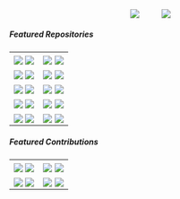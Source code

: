 
<p align='center'>
<a href="https://coderstats.net/github/#mpaperno" target="_blank">
<image align="center" src="https://github-readme-stats.vercel.app/api?username=mpaperno&show_icons=true&include_all_commits=true&count_private=true&hide_rank=true&line_height=28&theme=github_dark&&border_color=30363d"></a>
<span>&nbsp;&nbsp;&nbsp;&nbsp;&nbsp;&nbsp;&nbsp;&nbsp;</span>
<a href="https://coderstats.net/github/#mpaperno" target="_blank">
<image align="center" src="https://github-readme-stats.vercel.app/api/top-langs/?username=mpaperno&layout=compact&langs_count=10&hide=html,qmake,css&theme=github_dark&border_color=30363d&custom_title=Language%20Stats%20(click%20for%20more)"></a>
</p>

##### Featured Repositories
<table border=0>
<tr>
<td>
<a href="https://github.com/mpaperno/MSFSTouchPortalPlugin#gh-light-mode-only"><image align="center" src="https://github-readme-stats.vercel.app/api/pin/?username=mpaperno&repo=MSFSTouchPortalPlugin&theme=github_light&border_color=30363d"></a>
<a href="https://github.com/mpaperno/MSFSTouchPortalPlugin#gh-dark-mode-only"><image align="center" src="https://github-readme-stats.vercel.app/api/pin/?username=mpaperno&repo=MSFSTouchPortalPlugin&theme=github_dark&border_color=30363d"></a>
</td>
<td>
<a href="https://github.com/mpaperno/TJoy#gh-dark-mode-only"><image align="center" src="https://github-readme-stats.vercel.app/api/pin/?username=mpaperno&repo=TJoy&theme=github_dark&bg_color=00000000&border_color=30363d"></a>
<a href="https://github.com/mpaperno/TJoy#gh-light-mode-only"><image align="center" src="https://github-readme-stats.vercel.app/api/pin/?username=mpaperno&repo=TJoy&theme=github_light&bg_color=00000000&border_color=30363d"></a>
</td>
</tr>

<tr>
<td>
<a href="https://github.com/mpaperno/WASimCommander#gh-dark-mode-only"><image align="center" src="https://github-readme-stats.vercel.app/api/pin/?username=mpaperno&repo=WASimCommander&theme=github_dark&bg_color=00000000&border_color=30363d"></a>
<a href="https://github.com/mpaperno/WASimCommander#gh-light-mode-only"><image align="center" src="https://github-readme-stats.vercel.app/api/pin/?username=mpaperno&repo=WASimCommander&theme=github_light&bg_color=00000000&border_color=30363d"></a>
</td>
<td>
<a href="https://github.com/mpaperno/LGKeys-TouchPortal-Plugin#gh-dark-mode-only"><image align="center" src="https://github-readme-stats.vercel.app/api/pin/?username=mpaperno&repo=LGKeys-TouchPortal-Plugin&theme=github_dark&bg_color=00000000&border_color=30363d"></a>
<a href="https://github.com/mpaperno/LGKeys-TouchPortal-Plugin#gh-light-mode-only"><image align="center" src="https://github-readme-stats.vercel.app/api/pin/?username=mpaperno&repo=LGKeys-TouchPortal-Plugin&theme=github_light&bg_color=00000000&border_color=30363d"></a>
</td>
</tr>

<tr>
<td>
<a href="https://github.com/mpaperno/aq_flight_control#gh-dark-mode-only"><image align="center" src="https://github-readme-stats.vercel.app/api/pin/?username=mpaperno&repo=aq_flight_control&theme=github_dark&bg_color=00000000&border_color=30363d"></a>
<a href="https://github.com/mpaperno/aq_flight_control#gh-light-mode-only"><image align="center" src="https://github-readme-stats.vercel.app/api/pin/?username=mpaperno&repo=aq_flight_control&theme=github_light&bg_color=00000000&border_color=30363d"></a>
</td>
<td>
<a href="https://github.com/mpaperno/qgroundcontrol_aq#gh-dark-mode-only"><image align="center" src="https://github-readme-stats.vercel.app/api/pin/?username=mpaperno&repo=qgroundcontrol_aq&theme=github_dark&bg_color=00000000&border_color=30363d"></a>
<a href="https://github.com/mpaperno/qgroundcontrol_aq#gh-light-mode-only"><image align="center" src="https://github-readme-stats.vercel.app/api/pin/?username=mpaperno&repo=qgroundcontrol_aq&theme=github_light&bg_color=00000000&border_color=30363d"></a>
</td>
</tr>

<tr>
<td>
<a href="https://github.com/mpaperno/spampd#gh-dark-mode-only"><image align="center" src="https://github-readme-stats.vercel.app/api/pin/?username=mpaperno&repo=spampd&theme=github_dark&bg_color=00000000&border_color=30363d"></a>
<a href="https://github.com/mpaperno/spampd#gh-light-mode-only"><image align="center" src="https://github-readme-stats.vercel.app/api/pin/?username=mpaperno&repo=spampd&theme=github_light&bg_color=00000000&border_color=30363d"></a>
</td>
<td>
<a href="https://github.com/mpaperno/maxLibQt#gh-dark-mode-only"><image align="center" src="https://github-readme-stats.vercel.app/api/pin/?username=mpaperno&repo=maxLibQt&theme=github_dark&bg_color=00000000&border_color=30363d"></a>
<a href="https://github.com/mpaperno/maxLibQt#gh-light-mode-only"><image align="center" src="https://github-readme-stats.vercel.app/api/pin/?username=mpaperno&repo=maxLibQt&theme=github_light&bg_color=00000000&border_color=30363d"></a>
</td>
</tr>
<tr>
<td>
<a href="https://github.com/mpaperno/jMAVSim#gh-dark-mode-only"><image align="center" src="https://github-readme-stats.vercel.app/api/pin/?username=mpaperno&repo=jMAVSim&theme=github_dark&bg_color=00000000&border_color=30363d"></a>
<a href="https://github.com/mpaperno/jMAVSim#gh-light-mode-only"><image align="center" src="https://github-readme-stats.vercel.app/api/pin/?username=mpaperno&repo=jMAVSim&theme=github_light&bg_color=00000000&border_color=30363d"></a>
</td>
<td>
<a href="https://github.com/mpaperno/MSFS-Tools#gh-dark-mode-only"><image align="center" src="https://github-readme-stats.vercel.app/api/pin/?username=mpaperno&repo=MSFS-Tools&theme=github_dark&bg_color=00000000&border_color=30363d"></a>
<a href="https://github.com/mpaperno/MSFS-Tools#gh-light-mode-only"><image align="center" src="https://github-readme-stats.vercel.app/api/pin/?username=mpaperno&repo=MSFS-Tools&theme=github_light&bg_color=00000000&border_color=30363d"></a>
</td>
</tr>
</table>

##### Featured Contributions

<table>
<tr>
<td>
<a href="https://github.com/spdermn02/TouchPortal-Dynamic-Icons#gh-dark-mode-only"><image align="center" src="https://github-readme-stats.vercel.app/api/pin/?username=spdermn02&repo=TouchPortal-Dynamic-Icons&theme=github_dark&bg_color=00000000&border_color=30363d&show_owner=true"></a>
<a href="https://github.com/spdermn02/TouchPortal-Dynamic-Icons#gh-light-mode-only"><image align="center" src="https://github-readme-stats.vercel.app/api/pin/?username=spdermn02&repo=TouchPortal-Dynamic-Icons&theme=github_light&bg_color=00000000&border_color=30363d&show_owner=true"></a>
</td>
<td>
<a href="https://github.com/KillerBOSS2019/TouchPortal-API#gh-dark-mode-only"><image align="center" src="https://github-readme-stats.vercel.app/api/pin/?username=KillerBOSS2019&repo=TouchPortal-API&theme=github_dark&bg_color=00000000&border_color=30363d&show_owner=true"></a>
<a href="https://github.com/KillerBOSS2019/TouchPortal-API#gh-light-mode-only"><image align="center" src="https://github-readme-stats.vercel.app/api/pin/?username=KillerBOSS2019&repo=TouchPortal-API&theme=github_light&bg_color=00000000&border_color=30363d&show_owner=true"></a>
</td>
</tr>
<tr>
<td>
<a href="https://github.com/opentx/opentx#gh-dark-mode-only"><image align="center" src="https://github-readme-stats.vercel.app/api/pin/?username=opentx&repo=opentx&theme=github_dark&bg_color=00000000&border_color=30363d&show_owner=true"></a>
<a href="https://github.com/opentx/opentx#gh-light-mode-only"><image align="center" src="https://github-readme-stats.vercel.app/api/pin/?username=opentx&repo=opentx&theme=github_light&bg_color=00000000&border_color=30363d&show_owner=true"></a>
</td>
<td>
<a href="https://github.com/mpaperno/TouchPortal-CS-API#gh-dark-mode-only"><image align="center" src="https://github-readme-stats.vercel.app/api/pin/?username=mpaperno&repo=TouchPortal-CS-API&theme=github_dark&bg_color=00000000&border_color=30363d"></a>
<a href="https://github.com/mpaperno/TouchPortal-CS-API#gh-light-mode-only"><image align="center" src="https://github-readme-stats.vercel.app/api/pin/?username=mpaperno&repo=TouchPortal-CS-API&theme=github_light&bg_color=00000000&border_color=30363d"></a>
</td>
</tr>
</table>

